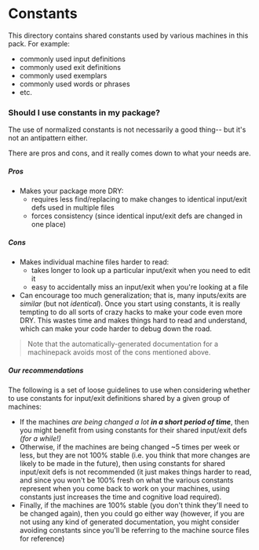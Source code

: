 # Constants

This directory contains shared constants used by various machines in this pack. For example:

+ commonly used input definitions
+ commonly used exit definitions
+ commonly used exemplars
+ commonly used words or phrases
+ etc.



### Should I use constants in my package?

The use of normalized constants is not necessarily a good thing-- but it's not an antipattern either.

There are pros and cons, and it really comes down to what your needs are.

##### Pros
- Makes your package more DRY:
  - requires less find/replacing to make changes to identical input/exit defs used in multiple files
  - forces consistency (since identical input/exit defs are changed in one place)

##### Cons
- Makes individual machine files harder to read:
  - takes longer to look up a particular input/exit when you need to edit it
  - easy to accidentally miss an input/exit when you're looking at a file
- Can encourage too much generalization; that is, many inputs/exits are _similar_ (but not _identical_).  Once you start using constants, it is really tempting to do all sorts of crazy hacks to make your code even more DRY.  This wastes time and makes things hard to read and understand, which can make your code harder to debug down the road.

> Note that the automatically-generated documentation for a machinepack avoids most of the cons mentioned above.

##### Our recommendations

The following is a set of loose guidelines to use when considering whether to use constants for input/exit definitions shared by a given group of machines:

- If the machines _are being changed a lot **in a short period of time**_, then you might benefit from using constants for their shared input/exit defs _(for a while!)_
- Otherwise, if the machines are being changed ~5 times per week or less, but they are not 100% stable (i.e. you think that more changes are likely to be made in the future), then using constants for shared input/exit defs is not recommended (it just makes things harder to read, and since you won't be 100% fresh on what the various constants represent when you come back to work on your machines, using constants just increases the time and cognitive load required).
- Finally, if the machines are 100% stable (you don't think they'll need to be changed again), then you could go either way (however, if you are not using any kind of generated documentation, you might consider avoiding constants since you'll be referring to the machine source files for reference)

